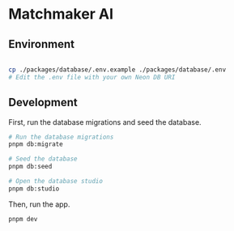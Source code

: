 # Matchmaker AI

## Environment

```bash

cp ./packages/database/.env.example ./packages/database/.env
# Edit the .env file with your own Neon DB URI

```

## Development

First, run the database migrations and seed the database.

```bash
# Run the database migrations
pnpm db:migrate

# Seed the database
pnpm db:seed

# Open the database studio
pnpm db:studio
```

Then, run the app.

```bash
pnpm dev
```
